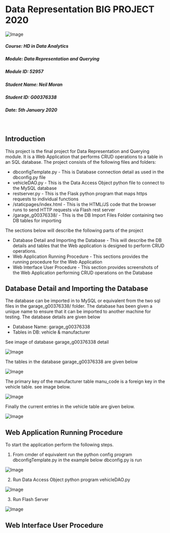 # Data Representation BIG PROJECT 2020

![Image](Images/bigprojectlogo.JPG "Image")

##### Course: HD in Data Analytics
##### Module: Data Representation and Querying
##### Module ID: 52957
##### Student Name: Neil Moran
##### Student ID: G00376338
##### Date: 5th January 2020

<br>

## Introduction

This project is the final project for Data Representation and Querying module. It is a Web Application that performs CRUD operations to a table in an SQL database. The project consists of the following files and folders:

  * dbconfigTemplate.py - This is Database connection detail as used in the dbconfig.py file
  * vehicleDAO.py - This is the Data Access Object python file to connect to the MySQL database
  * restserver.py - This is the Flask python program that maps https requests to individual functions
  * /staticpages/index.html - This is the HTML/JS code that the browser runs to send HTTP requests via Flash rest server 
  * /garage_g00376338/ - This is the DB Import Files Folder containing two DB tables for importing
  
  The sections below will describe the following parts of the project
  
  * Database Detail and Importing the Database - This will describe the DB details and tables that the Web application is designed to perform CRUD operations.
  * Web Application Running Procedure - This sections provides the running procedure for the Web Application
  * Web Interface User Procedure - This section provides screenshots of the Web Application performing CRUD operations on the Database

## Database Detail and Importing the Database

The database can be imported in to MySQL or equivalent from the two sql files in the garage_g00376338/ folder. The database has been given a unique name to ensure that it can be imported to another machine for testing. The database details are given below

* Database Name: garage_g00376338
* Tables in DB: vehicle & manufacturer

See image of database garage_g00376338 detail

![Image](Images/showdatabases.JPG "DB garage_g00376338")

The tables in the database garage_g00376338 are given below

![Image](Images/showtables.JPG "Tables in garage_g00376338")


The primary key of the manufacturer table manu_code is a foreign key in the vehicle table. see image below.

![Image](Images/showcreatetablevehicle.JPG "Table vehicle details")

Finally the current entries in the vehicle table are given below.

![Image](Images/showtablevehicle.JPG "Current Table vehicle data")

## Web Application Running Procedure

To start the application perform the following steps.

1. From cmder of equivalent run the python config program dbconfigTemplate.py in the example below dbconfig.py is run

![Image](Images/rundbconfig.JPG "Run dbconfig.py")

2. Run Data Access Object python program vehicleDAO.py 

![Image](Images/runvehicleDAO.JPG "Run vehicleDAO.py")

3. Run Flash Server 

![Image](Images/runrestserver.JPG "Run restserver.py")

## Web Interface User Procedure 
